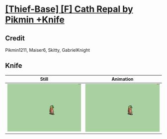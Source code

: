 # [\[Thief-Base\] \[F\] Cath Repal by Pikmin +Knife](../)

## Credit

Pikmin1211, Maiser6, Skitty, GabrielKnight
	
## Knife

| Still | Animation |
| :---: | :-------: |
| ![Knife still](./Knife_000.png) | ![Knife animation](./Knife.gif) |
